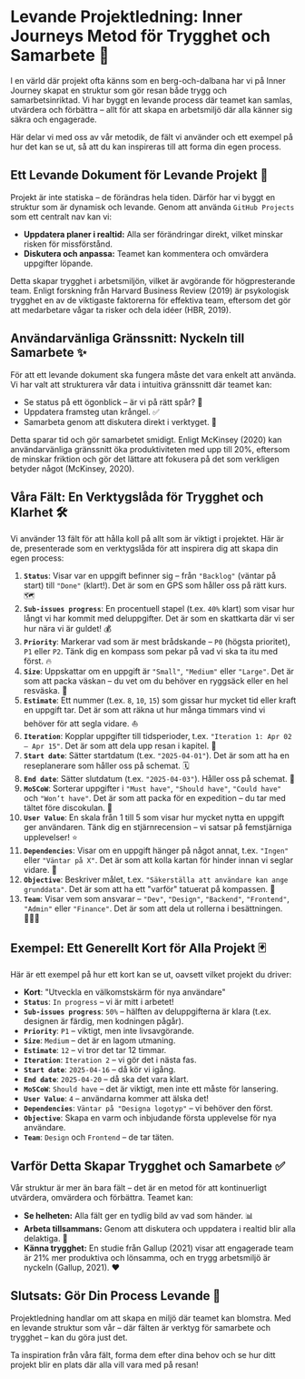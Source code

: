 # Levande Projektledning: Inner Journeys Metod för Trygghet och Samarbete 🧭

I en värld där projekt ofta känns som en berg-och-dalbana har vi på Inner Journey skapat en struktur som gör resan både trygg och samarbetsinriktad. Vi har byggt en levande process där teamet kan samlas, utvärdera och förbättra – allt för att skapa en arbetsmiljö där alla känner sig säkra och engagerade.

Här delar vi med oss av vår metodik, de fält vi använder och ett exempel på hur det kan se ut, så att du kan inspireras till att forma din egen process.

## Ett Levande Dokument för Levande Projekt 📄

Projekt är inte statiska – de förändras hela tiden. Därför har vi byggt en struktur som är dynamisk och levande. Genom att använda `GitHub Projects` som ett centralt nav kan vi:

-   **Uppdatera planer i realtid:** Alla ser förändringar direkt, vilket minskar risken för missförstånd.
-   **Diskutera och anpassa:** Teamet kan kommentera och omvärdera uppgifter löpande.

Detta skapar trygghet i arbetsmiljön, vilket är avgörande för högpresterande team. Enligt forskning från Harvard Business Review (2019) är psykologisk trygghet en av de viktigaste faktorerna för effektiva team, eftersom det gör att medarbetare vågar ta risker och dela idéer (HBR, 2019).

## Användarvänliga Gränssnitt: Nyckeln till Samarbete ✨

För att ett levande dokument ska fungera måste det vara enkelt att använda. Vi har valt att strukturera vår data i intuitiva gränssnitt där teamet kan:

-   Se status på ett ögonblick – är vi på rätt spår? 👀
-   Uppdatera framsteg utan krångel. ✅
-   Samarbeta genom att diskutera direkt i verktyget. 💬

Detta sparar tid och gör samarbetet smidigt. Enligt McKinsey (2020) kan användarvänliga gränssnitt öka produktiviteten med upp till 20%, eftersom de minskar friktion och gör det lättare att fokusera på det som verkligen betyder något (McKinsey, 2020).

## Våra Fält: En Verktygslåda för Trygghet och Klarhet 🛠️

Vi använder 13 fält för att hålla koll på allt som är viktigt i projektet. Här är de, presenterade som en verktygslåda för att inspirera dig att skapa din egen process:

1.  **`Status`**: Visar var en uppgift befinner sig – från `"Backlog"` (väntar på start) till `"Done"` (klart!). Det är som en GPS som håller oss på rätt kurs. 🗺️
2.  **`Sub-issues progress`**: En procentuell stapel (t.ex. `40%` klart) som visar hur långt vi har kommit med deluppgifter. Det är som en skattkarta där vi ser hur nära vi är guldet! 💰
3.  **`Priority`**: Markerar vad som är mest brådskande – `P0` (högsta prioritet), `P1` eller `P2`. Tänk dig en kompass som pekar på vad vi ska ta itu med först. 🔥
4.  **`Size`**: Uppskattar om en uppgift är `"Small"`, `"Medium"` eller `"Large"`. Det är som att packa väskan – du vet om du behöver en ryggsäck eller en hel resväska. 🎒
5.  **`Estimate`**: Ett nummer (t.ex. `8`, `10`, `15`) som gissar hur mycket tid eller kraft en uppgift tar. Det är som att räkna ut hur många timmars vind vi behöver för att segla vidare. ⛵
6.  **`Iteration`**: Kopplar uppgifter till tidsperioder, t.ex. `"Iteration 1: Apr 02 – Apr 15"`. Det är som att dela upp resan i kapitel. 📖
7.  **`Start date`**: Sätter startdatum (t.ex. `"2025-04-01"`). Det är som att ha en reseplanerare som håller oss på schemat. 🗓️
8.  **`End date`**: Sätter slutdatum (t.ex. `"2025-04-03"`). Håller oss på schemat. 🏁
9.  **`MoSCoW`**: Sorterar uppgifter i `"Must have"`, `"Should have"`, `"Could have"` och `"Won’t have"`. Det är som att packa för en expedition – du tar med tältet före discokulan. 🎯
10. **`User Value`**: En skala från 1 till 5 som visar hur mycket nytta en uppgift ger användaren. Tänk dig en stjärnrecension – vi satsar på femstjärniga upplevelser! ⭐
11. **`Dependencies`**: Visar om en uppgift hänger på något annat, t.ex. `"Ingen"` eller `"Väntar på X"`. Det är som att kolla kartan för hinder innan vi seglar vidare. 🔗
12. **`Objective`**: Beskriver målet, t.ex. `"Säkerställa att användare kan ange grunddata"`. Det är som att ha ett "varför" tatuerat på kompassen. 🧭
13. **`Team`**: Visar vem som ansvarar – `"Dev"`, `"Design"`, `"Backend"`, `"Frontend"`, `"Admin"` eller `"Finance"`. Det är som att dela ut rollerna i besättningen. 🧑‍🤝‍🧑

## Exempel: Ett Generellt Kort för Alla Projekt 🃏

Här är ett exempel på hur ett kort kan se ut, oavsett vilket projekt du driver:

-   **Kort**: "Utveckla en välkomstskärm för nya användare"
-   **`Status`**: `In progress` – vi är mitt i arbetet!
-   **`Sub-issues progress`**: `50%` – hälften av deluppgifterna är klara (t.ex. designen är färdig, men kodningen pågår).
-   **`Priority`**: `P1` – viktigt, men inte livsavgörande.
-   **`Size`**: `Medium` – det är en lagom utmaning.
-   **`Estimate`**: `12` – vi tror det tar 12 timmar.
-   **`Iteration`**: `Iteration 2` – vi gör det i nästa fas.
-   **`Start date`**: `2025-04-16` – då kör vi igång.
-   **`End date`**: `2025-04-20` – då ska det vara klart.
-   **`MoSCoW`**: `Should have` – det är viktigt, men inte ett måste för lansering.
-   **`User Value`**: `4` – användarna kommer att älska det!
-   **`Dependencies`**: `Väntar på "Designa logotyp"` – vi behöver den först.
-   **`Objective`**: Skapa en varm och inbjudande första upplevelse för nya användare.
-   **`Team`**: `Design` och `Frontend` – de tar täten.

## Varför Detta Skapar Trygghet och Samarbete ✅

Vår struktur är mer än bara fält – det är en metod för att kontinuerligt utvärdera, omvärdera och förbättra. Teamet kan:

-   **Se helheten:** Alla fält ger en tydlig bild av vad som händer. 📊
-   **Arbeta tillsammans:** Genom att diskutera och uppdatera i realtid blir alla delaktiga. 🤝
-   **Känna trygghet:** En studie från Gallup (2021) visar att engagerade team är 21% mer produktiva och lönsamma, och en trygg arbetsmiljö är nyckeln (Gallup, 2021). ❤️

## Slutsats: Gör Din Process Levande 🚀

Projektledning handlar om att skapa en miljö där teamet kan blomstra. Med en levande struktur som vår – där fälten är verktyg för samarbete och trygghet – kan du göra just det.

Ta inspiration från våra fält, forma dem efter dina behov och se hur ditt projekt blir en plats där alla vill vara med på resan!